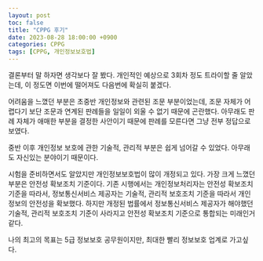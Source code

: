 ```yaml
---
layout: post
toc: false
title: "CPPG 후기"
date: 2023-08-28 18:00:00 +0900
categories: CPPG
tags: [CPPG, 개인정보보호법]
---
```

결론부터 말 하자면 생각보다 잘 봤다. 개인적인 예상으로 3회차 정도 트라이할 줄 알았는데, 이 정도면 이번에 떨어져도 다음번에 확실히 붙겠다.

어려움을 느꼈던 부분은 초중반 개인정보와 관련된 조문 부분이었는데, 조문 자체가 어렵다기 보단 조문과 연계된 판례들을 일일이 외울 수 없기 때문에 곤란했다. 아무래도 판례 자체가 애매한 부분을 결정한 사안이기 때문에 판례를 모른다면 그냥 전부 정답으로 보였다.

중반 이후 개인정보 보호에 관한 기술적, 관리적 부분은 쉽게 넘어갈 수 있었다. 아무래도 자신있는 분야이기 때문이다.

시험을 준비하면서도 알았지만 개인정보보호법이 많이 개정되고 있다. 가장 크게 느꼈던 부분은 안전성 확보조치 기준이다. 기존 시행에서는 개인정보처리자는 안전성 확보조치 기준을 따라서, 정보통신서비스 제공자는 기술적, 관리적 보호조치 기준을 따라서 개인정보의 안전성을 확보했다. 하지만 개정된 법률에서 정보통신서비스 제공자가 해야했던 기술적, 관리적 보호조치 기준이 사라지고 안전성 확보조치 기준으로 통합되는 미래인거 같다.

나의 최고의 목표는 5급 정보보호 공무원이지만, 최대한 빨리 정보보호 업계로 가고싶다.